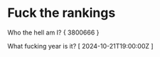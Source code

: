 # Fuck the rankings

Who the hell am I?
{ 3800666 }

What fucking year is it?
[ 2024-10-21T19:00:00Z ]
